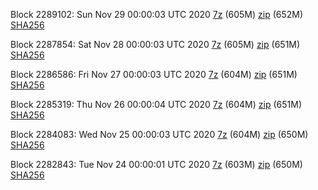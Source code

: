 Block 2289102: Sun Nov 29 00:00:03 UTC 2020 [7z]() (605M) [zip]() (652M) [SHA256]()

Block 2287854: Sat Nov 28 00:00:03 UTC 2020 [7z]() (605M) [zip]() (651M) [SHA256]()

Block 2286586: Fri Nov 27 00:00:03 UTC 2020 [7z]() (604M) [zip]() (651M) [SHA256]()

Block 2285319: Thu Nov 26 00:00:04 UTC 2020 [7z]() (604M) [zip]() (651M) [SHA256]()

Block 2284083: Wed Nov 25 00:00:03 UTC 2020 [7z]() (604M) [zip]() (650M) [SHA256]()

Block 2282843: Tue Nov 24 00:00:01 UTC 2020 [7z]() (603M) [zip]() (650M) [SHA256]()
